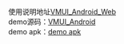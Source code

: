 
使用说明地址[VMUI_Android_Web](https://viomihome.github.io/VMUI_Android_Web/)  
demo源码：[VMUI_Android](https://github.com/ViomiHome/VMUI_Android)  
demo apk：[demo apk](https://github.com/ViomiHome/VMUI_Android_Web/blob/gh-pages/vmui.apk?raw=true)  
